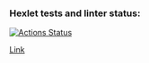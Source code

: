 ### Hexlet tests and linter status:
[![Actions Status](https://github.com/NikitaNaumenko/backend-project-lvl4/workflows/hexlet-check/badge.svg)](https://github.com/NikitaNaumenko/backend-project-lvl4/actions)

[Link](https://thawing-journey-22058.herokuapp.com/)

